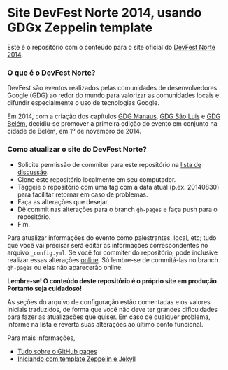 # Site DevFest Norte 2014, usando GDGx Zeppelin template

Este é o repositório com o conteúdo para o site oficial do [DevFest Norte 2014](http://tasafo.github.io/devfestnorte2014).

### O que é o DevFest Norte?

DevFest são eventos realizados pelas comunidades de desenvolvedores Google (GDG) ao redor do mundo para valorizar as comunidades locais e difundir especialmente o uso de tecnologias Google.

Em 2014, com a criação dos capítulos [GDG Manaus](https://developers.google.com/events/5693905808916480/), [GDG São Luis](https://developers.google.com/events/5366013551968256/) e [GDG Belém](https://developers.google.com/events/5021105662197760/), decidiu-se promover a primeira edição do evento em conjunto na cidade de Belém, em 1º de novembro de 2014.


### Como atualizar o site do DevFest Norte?

* Solicite permissão de commiter para este repositório na [lista de discussão](https://groups.google.com/forum/#!forum/devfest-norte).
* Clone este repositório localmente em seu computador.
* Taggeie o repositório com uma tag com a data atual (p.ex. 20140830) para facilitar retornar em caso de problemas.
* Faça as alterações que desejar.
* Dê commit nas alterações para o branch ```gh-pages``` e faça push para o repositório.
* Fim.

Para atualizar informações do evento como palestrantes, local, etc; tudo que você vai precisar será editar as informações correspondentes no arquivo ```_config.yml```.  Se você for commiter do repositório, pode inclusive realizar essas alterações [online](https://github.com/tasafo/site-devfestnorte/blob/gh-pages/_config.yml).  Só lembre-se de commitá-las no branch ```gh-pages``` ou elas não aparecerão online.

**Lembre-se! O conteúdo deste repositório é o próprio site em produção. Portanto seja cuidadoso!**

As seções do arquivo de configuração estão comentadas e os valores iniciais traduzidos, de forma que você não deve ter grandes dificuldades para fazer as atualizações que quiser.  Em caso de qualquer problema, informe na lista e reverta suas alterações ao último ponto funcional.

Para mais informações,
* [Tudo sobre o GitHub pages](https://help.github.com/categories/20/articles)
* [Iniciando com template Zeppelin e Jekyll](https://github.com/gdg-x/zeppelin#quick-start-guide)

